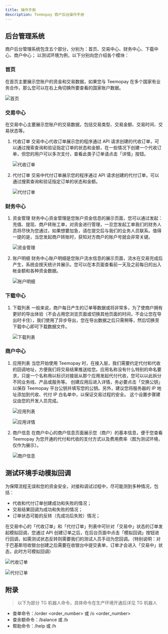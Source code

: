 ```yaml
---
title: 操作手册
description: Teemopay 商户后台操作手册
---
```


## 后台管理系统

商户后台管理系统包含五个部分，分别为：首页、交易中心、财务中心、下载中心、商户中心；
以测试环境为例，以下分别向您介绍各个模块：

### 首页

在首页主要展示您账户的资金和交易数据，如果您与 Teemopay 在多个国家有业务合作，那么您可以在右上角切换所要查看的国家账户数据。

![首页](https://image.xiwu.me/2024/3b2692dd1d15ffc9e805bb01e643f82c.png)

### 交易中心

在交易中心主要展示您账户的交易数据，包括交易类型、交易金额、交易时间、交易状态等。

1. 代收订单
   交易中心代收订单展示您的程序通过 API 请求创建的代收订单，可以通过搜索查询和验证指定订单的状态和金额，在一些情况下创建一个代收订单，但您的用户可以多次支付，查看此类子订单请点击「详情」按钮。

   ![代收订单](https://image.xiwu.me/2024/186f6be0e3807f132b3934e0e96f9a67.png)

2. 代付订单
   交易中代付订单展示您的程序通过 API 请求创建的代付订单，可以通过搜索查询和验证指定订单的状态和金额。

   ![代付订单](https://image.xiwu.me/2024/bb9703e287fd045893fe7ac8a5647168.png)

### 财务中心

1. 资金管理
   财务中心资金管理是您账户资金信息的展示页面，您可以通过发起：充值、提现、商户转账工单，对资金进行管理，一旦您发起工单我们的财务人员将尽快为您通过，如果想要加急，请在提交后与我们的业务人员联系。值得一提的是，当您发起商户转账时，获知对方商户的账户号就会非常关键。

   ![资金管理](https://image.xiwu.me/2024/cea14865461bd59b38d214b75eaf359f.png)

2. 账户明细
   财务中心账户明细是您账户流水信息的展示页面，流水在交易完成后产生，系统会按天统计并展示。您可以在本页面查看前一天及之前每日的出入帐金额和各种资金数据。

   ![账户明细](https://image.xiwu.me/2024/f70e96246b7e08ef13d111d96a2cc8dc.png)

### 下载中心

1. 下载列表
   一般来说，商户每日产生的订单等数据或将非常多，为了使商户拥有更好的导出体验（不会占用您浏览页面或切换其他页面的时间，不会让您在导出时卡住），我们使用了异步导出，您在导出数据之后只需稍等，然后切换至下载中心即可下载数据文件。

   ![下载列表](https://image.xiwu.me/2024/26ff230b7604627bc1a4ad111e7ff08b.png)

### 商户中心

1. 应用列表
   当您开始使用 Teemopay 时，在接入层，我们需要约定代付和代收的回调地址，方便我们将交易结果推送给您。应用名称没有什么特别的命名要求，只是一个名称用以标识对接层从那个应用发起代付代收，您可以以此拆分不同业务线、产品或服务等。
   创建应用后进入详情，务必要点击「交换公钥」以保存 Teemopay 平台公钥并填写您的公钥。另外，建议您将服务器的 IP 地址添加到代收、代付 IP 白名单中，以保证交易过程的安全。
   这个设置步骤建议由您的开发人员完成。

   ![应用列表](https://image.xiwu.me/2024/9c7cc0049a905d256fea469aa069e529.png)

   ![应用详情](https://image.xiwu.me/2024/b44bf71abfbc119f7c33e8e29210c2f0.png)

2. 商户信息
   在商户中心的商户信息页面展示您（商户）的基本信息，便于您查看 Teemopay 为您开通的代付和代收的支付方式以及费用费率（图为测试环境，仅作为展示）。

   ![商户信息](https://image.xiwu.me/2024/19717c7ddc6a15f784e4a5c010af8db4.png)

## 测试环境手动模拟回调

为保障流程无误和您的资金安全，对接和调试过程中，尽可能测到多种情况，包括：

- 代收和代付订单创建成功和失败的情况；
- 交易结果回调为成功和失败的情况；
- 订单状态可能的反转（先成功后失败）情况；

在交易中心的「代收订单」和「代付订单」列表中可针对「交易中」状态的订单发起模拟回调，您通过 API 创建订单之后，在后台页面中点击「模拟回调」按钮进行回调，如需测试状态反转则需要我们的测试人员手动为您回调。（特别说明：对于巴基斯坦收银台创建之后需要在收银台中提交表单，订单才会进入「交易中」状态，此时方可模拟回调）

![代收订单](https://image.xiwu.me/2024/660d9e5429ec0fa9e4191ec4d6145c7a.png)

![代付订单](https://image.xiwu.me/2024/9460181b83f7964ffed749c5ab3ea92e.png)

## 附录

> 以下为部分 TG 机器人命令，具体命令在生产环境开通后详见 TG 机器人

- 查单命令：/order <order_number> 或 /o <order_number>
- 查余额命令：/balance 或 /b
- 帮助命令：/help 或 /h

